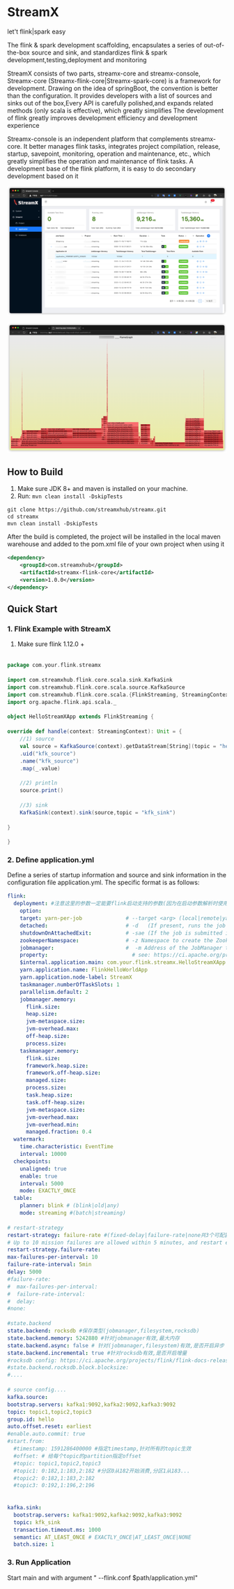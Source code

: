 # StreamX
let't flink|spark easy

The flink & spark development scaffolding, encapsulates a series of out-of-the-box source and sink, and standardizes flink & spark development,testing,deployment and monitoring

StreamX consists of two parts, streamx-core and streamx-console,
Streamx-core (Streamx-flink-core|Streamx-spark-core) is a framework for development. Drawing on the idea of springBoot, the convention is better than the configuration. It provides developers with a list of sources and sinks out of the box,Every API is carefully polished,and expands related methods (only scala is effective), which greatly simplifies The development of flink greatly improves development efficiency and development experience

Streamx-console is an independent platform that complements streamx-core. It better manages flink tasks, integrates project compilation, release, startup, savepoint, monitoring, operation and maintenance, etc., which greatly simplifies the operation and maintenance of flink tasks. A development base of the flink platform, it is easy to do secondary development based on it

![console dashboard](https://raw.githubusercontent.com/wolfboys/mycdn/master/img/console-dashboard.jpg)

![job flameGraph](https://raw.githubusercontent.com/wolfboys/mycdn/master/img/job-flameGraph.png)


## How to Build

1. Make sure JDK 8+ and maven is installed on your machine.
2. Run: `mvn clean install -DskipTests`

```shell
git clone https://github.com/streamxhub/streamx.git
cd streamx
mvn clean install -DskipTests
```

After the build is completed, the project will be installed in the local maven warehouse and added to the pom.xml file of your own project when using it

```xml
<dependency>
	<groupId>com.streamxhub</groupId>
	<artifactId>streamx-flink-core</artifactId>
	<version>1.0.0</version>
</dependency>
```

## Quick Start

### 1. Flink Example with StreamX

1. Make sure flink 1.12.0 +

```scala

package com.your.flink.streamx

import com.streamxhub.flink.core.scala.sink.KafkaSink
import com.streamxhub.flink.core.scala.source.KafkaSource
import com.streamxhub.flink.core.scala.{FlinkStreaming, StreamingContext}
import org.apache.flink.api.scala._

object HelloStreamXApp extends FlinkStreaming {

override def handle(context: StreamingContext): Unit = {
	//1) source
	val source = KafkaSource(context).getDataStream[String](topic = "hello")
	.uid("kfk_source")
	.name("kfk_source")
	.map(_.value)

	//2) println
	source.print()

	//3) sink
	KafkaSink(context).sink(source,topic = "kfk_sink")

}

}

```

### 2. Define application.yml
Define a series of startup information and source and sink information in the configuration file application.yml. The specific format is as follows:
```yaml
flink:
  deployment: #注意这里的参数一定能要flink启动支持的参数(因为在启动参数解析时使用了严格模式,一个不识别会停止解析),详情和查看flink官网,否则会造成整个参数解析失败,最明显的问题的找不到jar文件
	option:
	target: yarn-per-job              # --target <arg> (local|remote|yarn-per-job|yarn-session|run-application)
	detached:                         # -d   (If present, runs the job in detached mode)
	shutdownOnAttachedExit:           # -sae (If the job is submitted in attached mode, perform a best-effort cluster shutdown when the CLI is terminated abruptly, e.g., in response to a user interrupt, such as typing Ctrl + C.)
	zookeeperNamespace:               # -z Namespace to create the Zookeeper sub-paths  for high availability mode
	jobmanager:                       #  -m Address of the JobManager to which to connect. Use this flag to connect to a different JobManager than the one specified in the configuration. Attention: This option is respected only if the  high-availability configuration is NONE
	property:                           # see: https://ci.apache.org/projects/flink/flink-docs-release-1.12/deployment/config.html
	$internal.application.main: com.your.flink.streamx.HelloStreamXApp # main class
	yarn.application.name: FlinkHelloWorldApp
	yarn.application.node-label: StreamX
	taskmanager.numberOfTaskSlots: 1
	parallelism.default: 2
	jobmanager.memory:
      flink.size:
      heap.size:
      jvm-metaspace.size:
      jvm-overhead.max:
      off-heap.size:
      process.size:
	taskmanager.memory:
	  flink.size:
	  framework.heap.size:
	  framework.off-heap.size:
	  managed.size:
	  process.size:
	  task.heap.size:
	  task.off-heap.size:
	  jvm-metaspace.size:
	  jvm-overhead.max:
	  jvm-overhead.min:
	  managed.fraction: 0.4
  watermark:
    time.characteristic: EventTime
    interval: 10000
  checkpoints:
    unaligned: true
    enable: true
    interval: 5000
    mode: EXACTLY_ONCE
  table:
    planner: blink # (blink|old|any)
    mode: streaming #(batch|streaming)

# restart-strategy
restart-strategy: failure-rate #(fixed-delay|failure-rate|none共3个可配置的策略)
# Up to 10 mission failures are allowed within 5 minutes, and restart every 5 seconds after each failure. If the failure rate exceeds this failure rate, the program will exit
restart-strategy.failure-rate:
max-failures-per-interval: 10
failure-rate-interval: 5min
delay: 5000
#failure-rate:
#  max-failures-per-interval:
#  failure-rate-interval:
#  delay:
#none:

#state.backend
state.backend: rocksdb #保存类型(jobmanager,filesystem,rocksdb)
state.backend.memory: 5242880 #针对jobmanager有效,最大内存
state.backend.async: false # 针对(jobmanager,filesystem)有效,是否开启异步
state.backend.incremental: true #针对rocksdb有效,是否开启增量
#rocksdb config: https://ci.apache.org/projects/flink/flink-docs-release-1.9/ops/config.html#rocksdb-configurable-options
#state.backend.rocksdb.block.blocksize:
#....

# source config....
kafka.source:
bootstrap.servers: kafka1:9092,kafka2:9092,kafka3:9092
topic: topic1,topic2,topic3
group.id: hello
auto.offset.reset: earliest
#enable.auto.commit: true
#start.from:
  #timestamp: 1591286400000 #指定timestamp,针对所有的topic生效
  #offset: # 给每个topic的partition指定offset
  #topic: topic1,topic2,topic3
  #topic1: 0:182,1:183,2:182 #分区0从182开始消费,分区1从183...
  #topic2: 0:182,1:183,2:182
  #topic3: 0:192,1:196,2:196


kafka.sink:
  bootstrap.servers: kafka1:9092,kafka2:9092,kafka3:9092
  topic: kfk_sink
  transaction.timeout.ms: 1000
  semantic: AT_LEAST_ONCE # EXACTLY_ONCE|AT_LEAST_ONCE|NONE
  batch.size: 1

```

### 3. Run Application
Start main and with argument " --flink.conf $path/application.yml"
